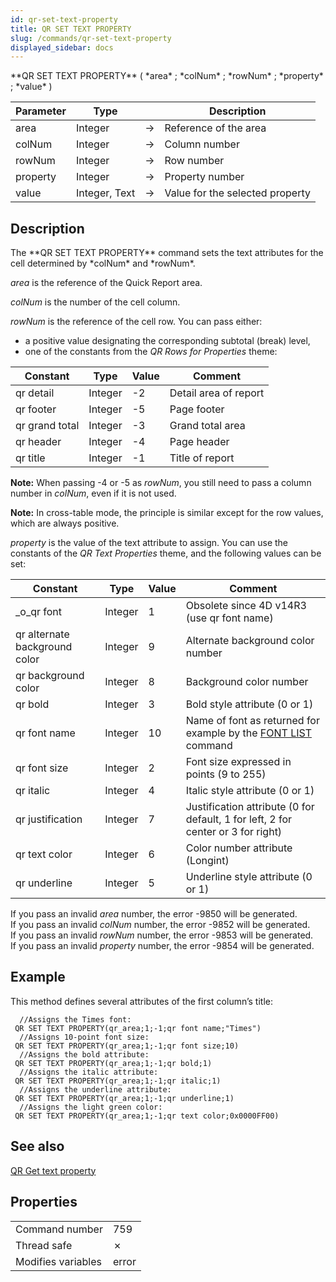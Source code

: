 ```yaml
---
id: qr-set-text-property
title: QR SET TEXT PROPERTY
slug: /commands/qr-set-text-property
displayed_sidebar: docs
---
```


<!--REF #_command_.QR SET TEXT PROPERTY.Syntax-->**QR SET TEXT PROPERTY** ( *area* ; *colNum* ; *rowNum* ; *property* ; *value* )<!-- END REF-->
<!--REF #_command_.QR SET TEXT PROPERTY.Params-->
| Parameter | Type |  | Description |
| --- | --- | --- | --- |
| area | Integer | &#8594;  | Reference of the area |
| colNum | Integer | &#8594;  | Column number |
| rowNum | Integer | &#8594;  | Row number |
| property | Integer | &#8594;  | Property number |
| value | Integer, Text | &#8594;  | Value for the selected property |

<!-- END REF-->

## Description 

<!--REF #_command_.QR SET TEXT PROPERTY.Summary-->The **QR SET TEXT PROPERTY** command sets the text attributes for the cell determined by *colNum* and *rowNum*.<!-- END REF-->

*area* is the reference of the Quick Report area. 

*colNum* is the number of the cell column.

*rowNum* is the reference of the cell row. You can pass either:

* a positive value designating the corresponding subtotal (break) level,
* one of the constants from the *QR Rows for Properties* theme:  

| Constant       | Type    | Value | Comment               |  
| -------------- | ------- | ----- | --------------------- |  
| qr detail      | Integer | \-2   | Detail area of report |  
| qr footer      | Integer | \-5   | Page footer           |  
| qr grand total | Integer | \-3   | Grand total area      |  
| qr header      | Integer | \-4   | Page header           |  
| qr title       | Integer | \-1   | Title of report       |

**Note:** When passing -4 or -5 as *rowNum*, you still need to pass a column number in *colNum*, even if it is not used.

**Note:** In cross-table mode, the principle is similar except for the row values, which are always positive.

*property* is the value of the text attribute to assign. You can use the constants of the *QR Text Properties* theme, and the following values can be set:

| Constant                      | Type    | Value | Comment                                                                          |
| ----------------------------- | ------- | ----- | -------------------------------------------------------------------------------- |
| \_o\_qr font                  | Integer | 1     | Obsolete since 4D v14R3 (use qr font name)                                       |
| qr alternate background color | Integer | 9     | Alternate background color number                                                |
| qr background color           | Integer | 8     | Background color number                                                          |
| qr bold                       | Integer | 3     | Bold style attribute (0 or 1)                                                    |
| qr font name                  | Integer | 10    | Name of font as returned for example by the [FONT LIST](font-list.md) command    |
| qr font size                  | Integer | 2     | Font size expressed in points (9 to 255)                                         |
| qr italic                     | Integer | 4     | Italic style attribute (0 or 1)                                                  |
| qr justification              | Integer | 7     | Justification attribute (0 for default, 1 for left, 2 for center or 3 for right) |
| qr text color                 | Integer | 6     | Color number attribute (Longint)                                                 |
| qr underline                  | Integer | 5     | Underline style attribute (0 or 1)                                               |

If you pass an invalid *area* number, the error -9850 will be generated.  
If you pass an invalid *colNum* number, the error -9852 will be generated.  
If you pass an invalid *rowNum* number, the error -9853 will be generated.  
If you pass an invalid *property* number, the error -9854 will be generated.

## Example 

This method defines several attributes of the first column’s title:

```4d
  //Assigns the Times font:
 QR SET TEXT PROPERTY(qr_area;1;-1;qr font name;"Times")
  //Assigns 10-point font size:
 QR SET TEXT PROPERTY(qr_area;1;-1;qr font size;10)
  //Assigns the bold attribute:
 QR SET TEXT PROPERTY(qr_area;1;-1;qr bold;1)
  //Assigns the italic attribute:
 QR SET TEXT PROPERTY(qr_area;1;-1;qr italic;1)
  //Assigns the underline attribute:
 QR SET TEXT PROPERTY(qr_area;1;-1;qr underline;1)
  //Assigns the light green color:
 QR SET TEXT PROPERTY(qr_area;1;-1;qr text color;0x0000FF00)
```

## See also 

[QR Get text property](qr-get-text-property.md)  

## Properties

|  |  |
| --- | --- |
| Command number | 759 |
| Thread safe | &cross; |
| Modifies variables | error |


